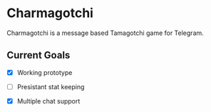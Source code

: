 # Charmagotchi

Charmagotchi is a message based Tamagotchi game for Telegram. 

## Current Goals
- [x] Working prototype 
- [ ] Presistant stat keeping
- [x]  Multiple chat support


 
